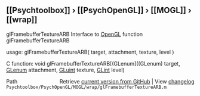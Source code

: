 ## [[Psychtoolbox]] &#8250; [[PsychOpenGL]] &#8250; [[MOGL]] &#8250; [[wrap]]

glFramebufferTextureARB  Interface to [OpenGL](OpenGL) function glFramebufferTextureARB  
  
usage:  glFramebufferTextureARB( target, attachment, texture, level )  
  
C function:  void glFramebufferTextureARB[(GLenum]((GLenum) target, [GLenum](GLenum) attachment, [GLuint](GLuint) texture, [GLint](GLint) level)  




<div class="code_header" style="text-align:right;">
  <span style="float:left;">Path&nbsp;&nbsp;</span> <span class="counter">Retrieve <a href=
  "https://raw.github.com/Psychtoolbox-3/Psychtoolbox-3/beta/Psychtoolbox/PsychOpenGL/MOGL/wrap/glFramebufferTextureARB.m">current version from GitHub</a> | View <a href=
  "https://github.com/Psychtoolbox-3/Psychtoolbox-3/commits/beta/Psychtoolbox/PsychOpenGL/MOGL/wrap/glFramebufferTextureARB.m">changelog</a></span>
</div>
<div class="code">
  <code>Psychtoolbox/PsychOpenGL/MOGL/wrap/glFramebufferTextureARB.m</code>
</div>

